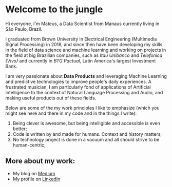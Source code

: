 # Welcome to the jungle

Hi everyone, I'm Mateus, a Data Scientist from Manaus currently living in São Paulo, Brazil. 

I graduated from Brown University in Electrical Engineering (Multimedia Signal Processing) in 2018, and since then have been developing my skills in the field of data science and machine learning and working on projects in the field at big Brazilian companies, such as *Itaú Unibanco* and *Telefonica (Vivo)* and currently in *BTG Pactual*, Latin America's largest Investment Bank.

I am very passionate about **Data Products** and leveraging Machine Learning and predictive technologies to improve people's daily experiences. A frustrated musician, I am particularly fond of applications of Artificial Intelligence to the context of Natural Language Processing and Audio, and making useful products out of these fields. 

Below are some of the my work principles I like to emphasize (which you might see here and there in my code and in the things I write):

1. Being clever is awesome, but being intelligible and accessible is even better;
2. Code is written by and made for humans. Context and history matters;
3. No technology project is done in a vacuum and all should strive to be human-centric;


## More about my work:
- My blog on [Medium](https://mateuspicanco.medium.com/)
- My profile on [LinkedIn](https://www.linkedin.com/in/mateuspicanco/)
